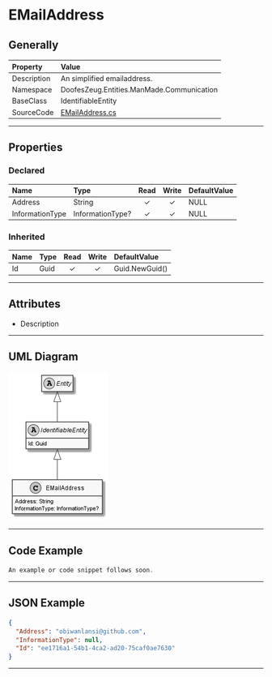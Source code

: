 ﻿# EMailAddress

## Generally

|Property|Value|
|:-|:-|
|Description|An simplified emailaddress.|
|Namespace|DoofesZeug.Entities.ManMade.Communication|
|BaseClass|IdentifiableEntity|
|SourceCode|[EMailAddress.cs](../../../../DoofesZeug.Library/Src/Entities/ManMade/Communication/EMailAddress.cs)|

---

## Properties

### Declared

|Name|Type|Read|Write|DefaultValue|
|:---|:---|:--:|:---:|:-----------|
|Address|String|&#x2713;|&#x2713;|NULL|
|InformationType|InformationType?|&#x2713;|&#x2713;|NULL|

### Inherited

|Name|Type|Read|Write|DefaultValue|
|:---|:---|:--:|:---:|:-----------|
|Id|Guid|&#x2713;|&#x2713;|Guid.NewGuid()|

---

## Attributes

- Description

---

## UML Diagram

![EMailAddress.png](./EMailAddress.png "EMailAddress")

---

## Code Example

```cs
An example or code snippet follows soon.
```

---

## JSON Example

```json
{
  "Address": "obiwanlansi@github.com",
  "InformationType": null,
  "Id": "ee1716a1-54b1-4ca2-ad20-75caf0ae7630"
}
```

---

